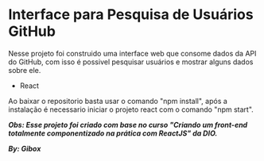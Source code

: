 # Interface para Pesquisa de Usuários GitHub

Nesse projeto foi construido uma interface web que consome dados da API do GitHub, com isso é possivel pesquisar usuários e mostrar alguns dados sobre ele.

* React

Ao baixar o repositorio basta usar o comando "npm install", após a instalação é necessario iniciar o projeto react com o comando "npm start".


__*Obs: Esse projeto foi criado com base no curso "Criando um front-end totalmente componentizado na prática com ReactJS" da DIO.*__

__*By: Gibox*__
